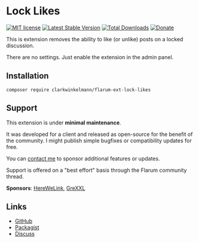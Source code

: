 # Lock Likes

[![MIT license](https://img.shields.io/badge/license-MIT-blue.svg)](https://github.com/clarkwinkelmann/flarum-ext-lock-likes/blob/master/LICENSE.md) [![Latest Stable Version](https://img.shields.io/packagist/v/clarkwinkelmann/flarum-ext-lock-likes.svg)](https://packagist.org/packages/clarkwinkelmann/flarum-ext-lock-likes) [![Total Downloads](https://img.shields.io/packagist/dt/clarkwinkelmann/flarum-ext-lock-likes.svg)](https://packagist.org/packages/clarkwinkelmann/flarum-ext-lock-likes) [![Donate](https://img.shields.io/badge/paypal-donate-yellow.svg)](https://www.paypal.me/clarkwinkelmann)

This is extension removes the ability to like (or unlike) posts on a locked discussion.

There are no settings. Just enable the extension in the admin panel.

## Installation

    composer require clarkwinkelmann/flarum-ext-lock-likes

## Support

This extension is under **minimal maintenance**.

It was developed for a client and released as open-source for the benefit of the community.
I might publish simple bugfixes or compatibility updates for free.

You can [contact me](https://clarkwinkelmann.com/flarum) to sponsor additional features or updates.

Support is offered on a "best effort" basis through the Flarum community thread.

**Sponsors**: [HereWeLink](https://www.herewelink.fr/), [GreXXL](https://www.flarumde.com/)

## Links

- [GitHub](https://github.com/clarkwinkelmann/flarum-ext-lock-likes)
- [Packagist](https://packagist.org/packages/clarkwinkelmann/flarum-ext-lock-likes)
- [Discuss](https://discuss.flarum.org/d/23078)
